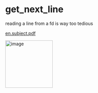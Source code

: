 # get_next_line
reading a line from a fd is way too tedious

[en.subject.pdf](https://github.com/cosmo-octopus/get_next_line/files/10948091/en.subject.pdf)

<img width="149" alt="image" src="https://user-images.githubusercontent.com/119530584/224476043-437dd322-3fdd-4025-aaaf-22d7d2ee835c.png">
